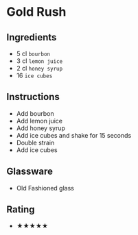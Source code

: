 # Gold Rush

## Ingredients
- 5 cl `bourbon`
- 3 cl `lemon juice`
- 2 cl `honey syrup`
- 16 `ice cubes`

## Instructions
- Add bourbon
- Add lemon juice
- Add honey syrup
- Add ice cubes and shake for 15 seconds
- Double strain
- Add ice cubes

## Glassware
- Old Fashioned glass

## Rating
- ★★★★★
